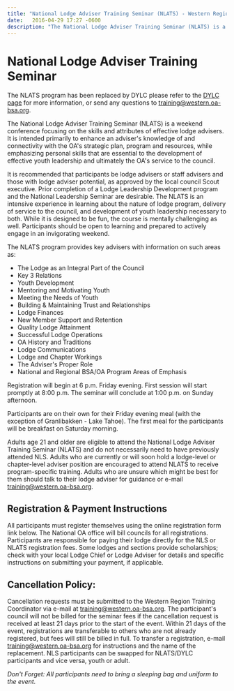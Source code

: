 ```yaml
---
title: "National Lodge Adviser Training Seminar (NLATS) - Western Region, Order of the Arrow, Boy Scouts of America"
date:   2016-04-29 17:27 -0600
description: "The National Lodge Adviser Training Seminar (NLATS) is a weekend conference focusing on the skills and attributes of effective lodge advisers."
---
```


# National Lodge Adviser Training Seminar

<div class="alert alert-info">
  The NLATS program has been replaced by DYLC please refer to the <a href="{{ site.baseurl }}program/training/dylc">DYLC page</a> for more information, or send any questions to <a href="mailto:training@western.oa-bsa.org">training@western.oa-bsa.org</a>.
</div>

The National Lodge Adviser Training Seminar (NLATS) is a weekend conference focusing on the skills and attributes of effective lodge advisers. It is intended primarily to enhance an adviser's knowledge of and connectivity with the OA's strategic plan, program and resources, while emphasizing personal skills that are essential to the development of effective youth leadership and ultimately the OA's service to the council.

It is recommended that participants be lodge advisers or staff advisers and those with lodge adviser potential, as approved by the local council Scout executive. Prior completion of a Lodge Leadership Development program and the National Leadership Seminar are desirable. The NLATS is an intensive experience in learning about the nature of lodge program, delivery of service to the council, and development of youth leadership necessary to both. While it is designed to be fun, the course is mentally challenging as well. Participants should be open to learning and prepared to actively engage in an invigorating weekend.

The NLATS program provides key advisers with information on such areas as:

* The Lodge as an Integral Part of the Council
* Key 3 Relations
* Youth Development
* Mentoring and Motivating Youth
* Meeting the Needs of Youth
* Building &amp; Maintaining Trust and Relationships
* Lodge Finances
* New Member Support and Retention
* Quality Lodge Attainment
* Successful Lodge Operations
* OA History and Traditions
* Lodge Communications
* Lodge and Chapter Workings
* The Adviser's Proper Role
* National and Regional BSA/OA Program Areas of Emphasis

Registration will begin at 6 p.m. Friday evening. First session will start promptly at 8:00 p.m. The seminar will conclude at 1:00 p.m. on Sunday afternoon.

Participants are on their own for their Friday evening meal (with the exception of Granlibakken - Lake Tahoe). The first meal for the participants will be breakfast on Saturday morning.

Adults age 21 and older are eligible to attend the National Lodge Adviser Training Seminar (NLATS) and do not necessarily need to have previously attended NLS. Adults who are currently or will soon hold a lodge-level or chapter-level adviser position are encouraged to attend NLATS to receive program-specific training. Adults who are unsure which might be best for them should talk to their lodge adviser for guidance or e-mail [training@western.oa-bsa.org](mailto:training@western.oa-bsa.org).

## Registration &amp; Payment Instructions

All participants must register themselves using the online registration form link below.  The National OA office will bill councils for all registrations.  Participants are responsible for paying their lodge directly for the NLS or NLATS registration fees.  Some lodges and sections provide scholarships; check with your local Lodge Chief or Lodge Adviser for details and specific instructions on submitting your payment, if applicable.

## Cancellation Policy:

Cancellation requests must be submitted to the Western Region Training Coordinator via e-mail at [training@western.oa-bsa.org](mailto:training@western.oa-bsa.org). The participant's council will not be billed for the seminar fees if the cancellation request is received at least 21 days prior to the start of the event. Within 21 days of the event, registrations are transferable to others who are not already registered, but fees will still be billed in full. To transfer a registration, e-mail [training@western.oa-bsa.org](mailto:training@western.oa-bsa.org) for instructions and the name of the replacement.  NLS participants can be swapped for NLATS/DYLC participants and vice versa, youth or adult.

*Don't Forget: All participants need to bring a sleeping bag and uniform to the event.*